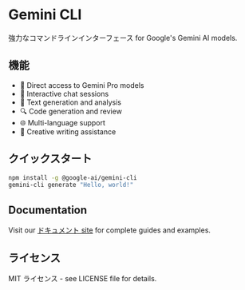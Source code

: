 # Gemini CLI

強力なコマンドラインインターフェース for Google's Gemini AI models.

## 機能

- 🤖 Direct access to Gemini Pro models
- 💬 Interactive chat sessions
- 📝 Text generation and analysis
- 🔍 Code generation and review
- 🌐 Multi-language support
- 🎨 Creative writing assistance

## クイックスタート

```bash
npm install -g @google-ai/gemini-cli
gemini-cli generate "Hello, world!"
```

## Documentation

Visit our [ドキュメント site](https://gemini-cli-docs.pages.dev) for complete guides and examples.

## ライセンス

MIT ライセンス - see LICENSE file for details.
